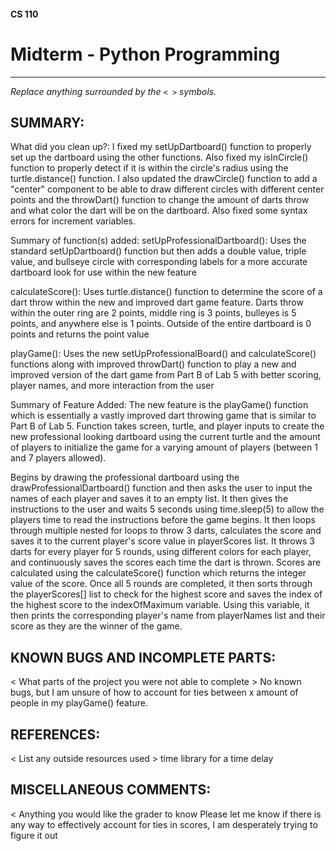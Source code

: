 #### CS 110
# Midterm - Python Programming

***

_Replace anything surrounded by the `< >` symbols._

## SUMMARY:
What did you clean up?:
I fixed my setUpDartboard() function to properly set up the dartboard using the other functions. Also fixed my isInCircle() function to properly detect if it is within the circle's radius using the turtle.distance() function. I also updated the drawCircle() function to add a "center" component to be able to draw different circles with different center points and the throwDart() function to change the amount of darts throw and what color the dart will be on the dartboard. Also fixed some syntax errors for increment variables.

Summary of function(s) added:
setUpProfessionalDartboard():
Uses the standard setUpDartboard() function but then adds a double value, triple value, and bullseye circle with corresponding labels for a more accurate dartboard look for use within the new feature

calculateScore():
Uses turtle.distance() function to determine the score of a dart throw within the new and improved dart game feature. Darts throw within the outer ring are 2 points, middle ring is 3 points, bulleyes is 5 points, and anywhere else is 1 points. Outside of the entire dartboard is 0 points and returns the point value

playGame():
Uses the new setUpProfessionalBoard() and calculateScore() functions along with improved throwDart() function to play a new and improved version of the dart game from Part B of Lab 5 with better scoring, player names, and more interaction from the user

Summary of Feature Added:
The new feature is the playGame() function which is essentially a vastly improved dart throwing game that is similar to Part B of Lab 5. Function takes screen, turtle, and player inputs to create the new professional looking dartboard using the current turtle and the amount of players to initialize the game for a varying amount of players (between 1 and 7 players allowed).

Begins by drawing the professional dartboard using the drawProfessionalDartboard() function and then asks the user to input the names of each player and saves it to an empty list. It then gives the instructions to the user and waits 5 seconds using time.sleep(5) to allow the players time to read the instructions before the game begins. It then loops through multiple nested for loops to throw 3 darts, calculates the score and saves it to the current player's score value in playerScores list. It throws 3 darts for every player for 5 rounds, using different colors for each player, and continuously saves the scores each time the dart is thrown. Scores are calculated using the calculateScore() function which returns the integer value of the score. Once all 5 rounds are completed, it then sorts through the playerScores[] list to check for the highest score and saves the index of the highest score to the indexOfMaximum variable. Using this variable, it then prints the corresponding player's name from playerNames list and their score as they are the winner of the game.

## KNOWN BUGS AND INCOMPLETE PARTS:
 < What parts of the project you were not able to complete >
 No known bugs, but I am unsure of how to account for ties between x amount of people in my playGame() feature.

## REFERENCES:
 < List any outside resources used >
time library for a time delay
## MISCELLANEOUS COMMENTS:
 < Anything you would like the grader to know 
  Please let me know if there is any way to effectively account for ties in scores, I am desperately trying to figure it out
